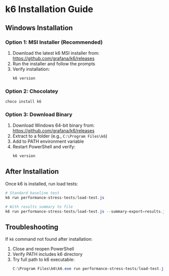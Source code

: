 # k6 Installation Guide

## Windows Installation

### Option 1: MSI Installer (Recommended)
1. Download the latest k6 MSI installer from: https://github.com/grafana/k6/releases
2. Run the installer and follow the prompts
3. Verify installation:
   ```powershell
   k6 version
   ```

### Option 2: Chocolatey
```powershell
choco install k6
```

### Option 3: Download Binary
1. Download Windows 64-bit binary from: https://github.com/grafana/k6/releases
2. Extract to a folder (e.g., `C:\Program Files\k6`)
3. Add to PATH environment variable
4. Restart PowerShell and verify:
   ```powershell
   k6 version
   ```

## After Installation

Once k6 is installed, run load tests:

```powershell
# Standard baseline test
k6 run performance-stress-tests/load-test.js

# With results summary to file
k6 run performance-stress-tests/load-test.js --summary-export=results.json
```

## Troubleshooting

If `k6` command not found after installation:
1. Close and reopen PowerShell
2. Verify PATH includes k6 directory
3. Try full path to k6 executable:
   ```powershell
   C:\Program Files\k6\k6.exe run performance-stress-tests/load-test.js
   ```

